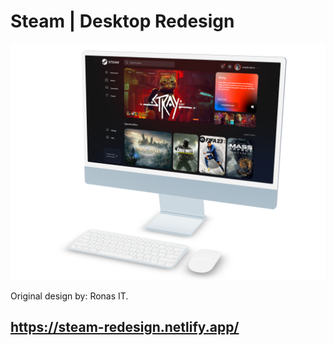 # Steam | Desktop Redesign

![DeviceView](./assets/media/device-view.png)

Original design by: Ronas IT.

## https://steam-redesign.netlify.app/
